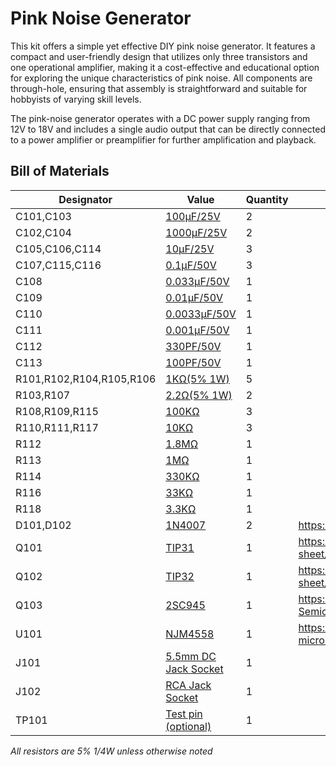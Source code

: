 # Pink Noise Generator

This kit offers a simple yet effective DIY pink noise generator. It features a compact and user-friendly design that utilizes only three transistors and one operational amplifier, making it a cost-effective and educational option for exploring the unique characteristics of pink noise. All components are through-hole, ensuring that assembly is straightforward and suitable for hobbyists of varying skill levels.

The pink-noise generator operates with a DC power supply ranging from 12V to 18V and includes a single audio output that can be directly connected to a power amplifier or preamplifier for further amplification and playback.

## Bill of Materials

| Designator               | Value                                                             | Quantity | Notes                                                                               |
|--------------------------|-------------------------------------------------------------------|----------|-------------------------------------------------------------------------------------|
| C101,C103                | [100μF/25V](https://s.click.aliexpress.com/e/_omJ0Eoy)            | 2        |                                                                                     |
| C102,C104                | [1000μF/25V](https://s.click.aliexpress.com/e/_olrI524)           | 2        |                                                                                     |
| C105,C106,C114           | [10μF/25V](https://s.click.aliexpress.com/e/_ompkcr2)             | 3        |                                                                                     |
| C107,C115,C116           | [0.1μF/50V](https://s.click.aliexpress.com/e/_okANxdw)            | 3        |                                                                                     |
| C108                     | [0.033μF/50V](https://s.click.aliexpress.com/e/_onlJl4o)          | 1        |                                                                                     |
| C109                     | [0.01μF/50V](https://s.click.aliexpress.com/e/_okQIYzA)           | 1        |                                                                                     |
| C110                     | [0.0033μF/50V](https://s.click.aliexpress.com/e/_oDFPQX2)         | 1        |                                                                                     |
| C111                     | [0.001μF/50V](https://s.click.aliexpress.com/e/_oDFPQX2)          | 1        |                                                                                     |
| C112                     | [330PF/50V](https://s.click.aliexpress.com/e/_oBugdCo)            | 1        |                                                                                     |
| C113                     | [100PF/50V](https://s.click.aliexpress.com/e/_oBugdCo)            | 1        |                                                                                     |
| R101,R102,R104,R105,R106 | [1KΩ(5% 1W)](https://s.click.aliexpress.com/e/_oFf5dpE)           | 5        |                                                                                     |
| R103,R107                | [2.2Ω(5% 1W)](https://s.click.aliexpress.com/e/_oFf5dpE)          | 2        |                                                                                     |
| R108,R109,R115           | [100KΩ](https://s.click.aliexpress.com/e/_onyWV8u)                | 3        |                                                                                     |
| R110,R111,R117           | [10KΩ](https://s.click.aliexpress.com/e/_onyWV8u)                 | 3        |                                                                                     |
| R112                     | [1.8MΩ](https://s.click.aliexpress.com/e/_onyWV8u)                | 1        |                                                                                     |
| R113                     | [1MΩ](https://s.click.aliexpress.com/e/_onyWV8u)                  | 1        |                                                                                     |
| R114                     | [330KΩ](https://s.click.aliexpress.com/e/_onyWV8u)                | 1        |                                                                                     |
| R116                     | [33KΩ](https://s.click.aliexpress.com/e/_onyWV8u)                 | 1        |                                                                                     |
| R118                     | [3.3KΩ](https://s.click.aliexpress.com/e/_onyWV8u)                | 1        |                                                                                     |
| D101,D102                | [1N4007](https://s.click.aliexpress.com/e/_oC87JiG)               | 2        | https://www.vishay.com/docs/88503/1n4001.pdf                                        |
| Q101                     | [TIP31](https://s.click.aliexpress.com/e/_oDikbdi)                | 1        | https://www.onsemi.com/download/data-sheet/pdf/tip31a-d.pdf                         |
| Q102                     | [TIP32](https://s.click.aliexpress.com/e/_oDikbdi)                | 1        | https://www.onsemi.com/download/data-sheet/pdf/tip32c-d.pdf                         |
| Q103                     | [2SC945](https://s.click.aliexpress.com/e/_oCgKZjW)               | 1        | https://datasheet.octopart.com/2SC945-Inchange-Semiconductor-datasheet-15979352.pdf |
| U101                     | [NJM4558](https://s.click.aliexpress.com/e/_onCjzLQ)              | 1        | https://www.nisshinbo-microdevices.co.jp/en/pdf/datasheet/NJM4558_E.pdf             |
| J101                     | [5.5mm DC Jack Socket](https://s.click.aliexpress.com/e/_o2awuTE) | 1        |                                                                                     |
| J102                     | [RCA Jack Socket](https://s.click.aliexpress.com/e/_oEL5MTS)      | 1        |                                                                                     |
| TP101                    | [Test pin (optional)](https://s.click.aliexpress.com/e/_olBI9cC)  | 1        |                                                                                     |

*All resistors are 5% 1/4W unless otherwise noted*

